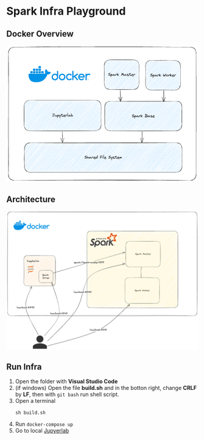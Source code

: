 # Spark Infra Playground

## Docker Overview
![docker](img/docker-overview.png)

## Architecture
![architecture](img/infra.png)

## Run Infra

1. Open the folder with **Visual Studio Code**
2. (if windows) Open the file **build.sh** and in the botton right, change **CRLF** by **LF**, then with `git bash` run shell script.
3. Open a terminal
    ```shell
    sh build.sh
    ```
4. Run `docker-compose up`
5. Go to local [Jupyerlab](http://localhost:8890/lab)